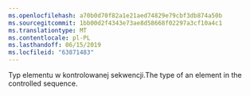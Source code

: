 ```yaml
---
ms.openlocfilehash: a70b0d70f82a1e21aed74829e79cbf3db874a50b
ms.sourcegitcommit: 1bb00d2f4343e73ae8d58668f02297a3cf10a4c1
ms.translationtype: MT
ms.contentlocale: pl-PL
ms.lasthandoff: 06/15/2019
ms.locfileid: "63871483"
---
```

<span data-ttu-id="9eadd-101">Typ elementu w kontrolowanej sekwencji.</span><span class="sxs-lookup"><span data-stu-id="9eadd-101">The type of an element in the controlled sequence.</span></span>